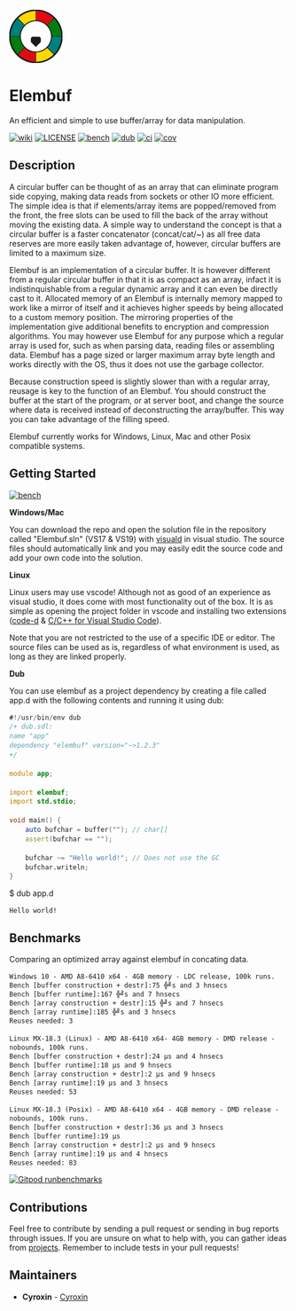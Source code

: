 
[![logo](logotiny.png)]()

# Elembuf
An efficient and simple to use buffer/array for data manipulation.

[![wiki](https://img.shields.io/badge/​-Circular%20buffer-9cf?logo=Wikipedia)](https://en.wikipedia.org/wiki/Circular_buffer)
[![LICENSE](https://img.shields.io/github/license/Cyroxin/Elembuf)](LICENSE)
[![bench](https://img.shields.io/badge/benchmarks-%20-brightgreen?logo=fastly)](https://github.com/Cyroxin/Elembuf#benchmarks)
[![dub](https://img.shields.io/dub/v/elembuf?color=light%20green&logoColor=light%20green)](https://code.dlang.org/packages/elembuf)
[![ci](https://travis-ci.com/Cyroxin/Elembuf.svg?branch=master)](https://travis-ci.com/github/Cyroxin/Elembuf)
[![cov](https://img.shields.io/codecov/c/github/Cyroxin/Elembuf)](https://codecov.io/gh/Cyroxin/Elembuf)



## Description
A circular buffer can be thought of as an array that can eliminate program side copying, making data reads from sockets or other IO more efficient. The simple idea is that if elements/array items are popped/removed from the front, the free slots can be used to fill the back of the array without moving the existing data. A simple way to understand the concept is that a circular buffer is a faster concatenator (concat/cat/~) as all free data reserves are more easily taken advantage of, however, circular buffers are limited to a maximum size.

Elembuf is an implementation of a circular buffer. It is however different from a regular circular buffer in that it is as compact as an array, infact it is indistinquishable from a regular dynamic array and it can even be directly cast to it. Allocated memory of an Elembuf is internally memory mapped to work like a mirror of itself and it achieves higher speeds by being allocated to a custom memory position. The mirroring properties of the implementation give additional benefits to encryption and compression algorithms. You may however use Elembuf for any purpose which a regular array is used for, such as when parsing data, reading files or assembling data. Elembuf has a page sized or larger maximum array byte length and works directly with the OS, thus it does not use the garbage collector.

Because construction speed is slightly slower than with a regular array, reusage is key to the function of an Elembuf. You should construct the buffer at the start of the program, or at server boot, and change the source where data is received instead of deconstructing the array/buffer. This way you can take advantage of the filling speed.

Elembuf currently works for Windows, Linux, Mac and other Posix compatible systems. 


## Getting Started
 
[![bench](https://img.shields.io/badge/-documentation-dimgrey?style=for-the-badge&logo=Read%20the%20Docs&logoColor=brown)](https://cyroxin.github.io/Elembuf/index.html)

**Windows/Mac**

You can download the repo and open the solution file in the repository called "Elembuf.sln" (VS17 & VS19) with [visuald](https://github.com/dlang/visuald) in visual studio. The source files should automatically link and you may easily edit the source code and add your own code into the solution.

**Linux**

Linux users may use vscode! Although not as good of an experience as visual studio, it does come with most functionality out of the box. It is as simple as opening the project folder in vscode and installing two extensions ([code-d](https://marketplace.visualstudio.com/items?itemName=webfreak.code-d) & [C/C++ for Visual Studio Code](https://marketplace.visualstudio.com/items?itemName=ms-vscode.cpptools)).

Note that you are not restricted to the use of a specific IDE or editor. The source files can be used as is, regardless of what environment is used, as long as they are linked properly.

**Dub**

You can use elembuf as a project dependency by creating a file called app.d with the following contents and running it using dub:

```` D
#!/usr/bin/env dub
/+ dub.sdl:
name "app"
dependency "elembuf" version="~>1.2.3"
+/

module app;

import elembuf;
import std.stdio;

void main() {
    auto bufchar = buffer(""); // char[]
    assert(bufchar == "");
  
    bufchar ~= "Hello world!"; // Does not use the GC
    bufchar.writeln;
}

````
$ dub app.d

    Hello world!
    

## Benchmarks

Comparing an optimized array against elembuf in concating data. 

    Windows 10 - AMD A8-6410 x64 - 4GB memory - LDC release, 100k runs.
	Bench [buffer construction + destr]:75 ╬╝s and 3 hnsecs
	Bench [buffer runtime]:167 ╬╝s and 7 hnsecs
	Bench [array construction + destr]:15 ╬╝s and 7 hnsecs
	Bench [array runtime]:185 ╬╝s and 3 hnsecs
	Reuses needed: 3
    
	Linux MX-18.3 (Linux) - AMD A8-6410 x64- 4GB memory - DMD release -nobounds, 100k runs.
	Bench [buffer construction + destr]:24 μs and 4 hnsecs
	Bench [buffer runtime]:18 μs and 9 hnsecs
	Bench [array construction + destr]:2 μs and 9 hnsecs
	Bench [array runtime]:19 μs and 3 hnsecs
	Reuses needed: 53
    
	Linux MX-18.3 (Posix) - AMD A8-6410 x64 - 4GB memory - DMD release -nobounds, 100k runs.
	Bench [buffer construction + destr]:36 μs and 3 hnsecs
	Bench [buffer runtime]:19 μs
	Bench [array construction + destr]:2 μs and 9 hnsecs
	Bench [array runtime]:19 μs and 4 hnsecs
	Reuses needed: 83
    

[![Gitpod runbenchmarks](https://img.shields.io/badge/Gitpod-run%20in%20browser-blue?logo=gitpod)](https://gitpod.io/#https://github.com/Cyroxin/Elembuf)

## Contributions

Feel free to contribute by sending a pull request or sending in bug reports through issues. If you are unsure on what to help with, you can gather ideas from [projects](https://github.com/Cyroxin/Elembuf/projects). Remember to include tests in your pull requests!

## Maintainers

* **Cyroxin** - [Cyroxin](https://github.com/cyroxin)


